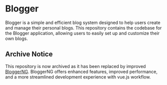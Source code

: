 # Blogger

Blogger is a simple and efficient blog system designed to help users create and manage their personal blogs. This repository contains the codebase for the Blogger application, allowing users to easily set up and customize their own blogs.

## Archive Notice

This repository is now archived as it has been replaced by improved [BloggerNG](https://github.com/TSStudio/bloggerNG). BloggerNG offers enhanced features, improved performance, and a more streamlined development experience with vue.js workflow.
